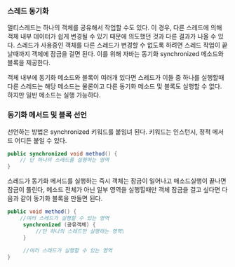### 스레드 동기화
멀티스레드는 하나의 객체를 공유해서 작업할 수도 있다. 이 경우, 다른 스레드에 의해 객체 내부 데이터가 쉽게 변경될 수 있기 때문에 의도했던 것과 다른 결과가 나올 수 있다.
스레드가 사용중인 객체를 다른 스레드가 변경할 수 없도록 하려면 스레드 작업이 끝날때까지 객체에 잠금을 걸면 된다. 이를 위해 자바는 동기화 synchronized 메소드와 블록을 제공한다.

객체 내부에 동기화 메소드와 블록이 여러개 있다면 스레드가 이들 중 하나를 실행할때 다른 스레드는 해당 메소드는 물론이고 다른 동기화 메소드 및 블록도 실행할 수 없다. 하지만 일반 메소드는 실행 가능하다.

### 동기화 메서드 및 블록 선언
선언하는 방법은 synchronized 키워드를 붙임녀 된다. 
키워드는 인스턴시, 정적 메서드 어디든 붙일 수 있다.
```java
public synchronized void method() {
    // 단 하나의 스레드를 실행하는 영역
}
```
스레드가 동기화 메서드를 실행하는 즉시 객체는 잠금이 일어나고 매소드실행이 끝나면 잠금이 풀린다,
메소드 전체가 아닌 일부 영역을 실행힐때만 객체 잠금을 걸고 싶다면 다음과 같이 동기화 블록을 만들면 된다.
```java
public void method() {
    //여러 스레드가 실행할 수 있는 영역
     synchronized (공유객체) {
         //단 하나의 스레드만 실행하는 영역\
     }
     
     //여러 스레드가 실행할 수 있는 영역
}
```

